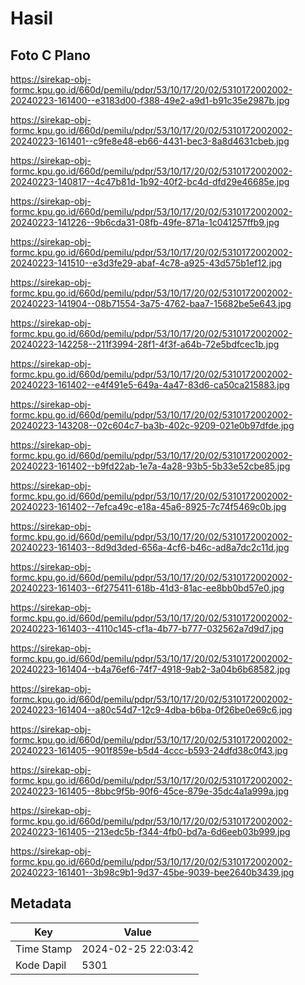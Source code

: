 # Hasil

## Foto C Plano

https://sirekap-obj-formc.kpu.go.id/660d/pemilu/pdpr/53/10/17/20/02/5310172002002-20240223-161400--e3183d00-f388-49e2-a9d1-b91c35e2987b.jpg

https://sirekap-obj-formc.kpu.go.id/660d/pemilu/pdpr/53/10/17/20/02/5310172002002-20240223-161401--c9fe8e48-eb66-4431-bec3-8a8d4631cbeb.jpg

https://sirekap-obj-formc.kpu.go.id/660d/pemilu/pdpr/53/10/17/20/02/5310172002002-20240223-140817--4c47b81d-1b92-40f2-bc4d-dfd29e46685e.jpg

https://sirekap-obj-formc.kpu.go.id/660d/pemilu/pdpr/53/10/17/20/02/5310172002002-20240223-141226--9b6cda31-08fb-49fe-871a-1c041257ffb9.jpg

https://sirekap-obj-formc.kpu.go.id/660d/pemilu/pdpr/53/10/17/20/02/5310172002002-20240223-141510--e3d3fe29-abaf-4c78-a925-43d575b1ef12.jpg

https://sirekap-obj-formc.kpu.go.id/660d/pemilu/pdpr/53/10/17/20/02/5310172002002-20240223-141904--08b71554-3a75-4762-baa7-15682be5e643.jpg

https://sirekap-obj-formc.kpu.go.id/660d/pemilu/pdpr/53/10/17/20/02/5310172002002-20240223-142258--211f3994-28f1-4f3f-a64b-72e5bdfcec1b.jpg

https://sirekap-obj-formc.kpu.go.id/660d/pemilu/pdpr/53/10/17/20/02/5310172002002-20240223-161402--e4f491e5-649a-4a47-83d6-ca50ca215883.jpg

https://sirekap-obj-formc.kpu.go.id/660d/pemilu/pdpr/53/10/17/20/02/5310172002002-20240223-143208--02c604c7-ba3b-402c-9209-021e0b97dfde.jpg

https://sirekap-obj-formc.kpu.go.id/660d/pemilu/pdpr/53/10/17/20/02/5310172002002-20240223-161402--b9fd22ab-1e7a-4a28-93b5-5b33e52cbe85.jpg

https://sirekap-obj-formc.kpu.go.id/660d/pemilu/pdpr/53/10/17/20/02/5310172002002-20240223-161402--7efca49c-e18a-45a6-8925-7c74f5469c0b.jpg

https://sirekap-obj-formc.kpu.go.id/660d/pemilu/pdpr/53/10/17/20/02/5310172002002-20240223-161403--8d9d3ded-656a-4cf6-b46c-ad8a7dc2c11d.jpg

https://sirekap-obj-formc.kpu.go.id/660d/pemilu/pdpr/53/10/17/20/02/5310172002002-20240223-161403--6f275411-618b-41d3-81ac-ee8bb0bd57e0.jpg

https://sirekap-obj-formc.kpu.go.id/660d/pemilu/pdpr/53/10/17/20/02/5310172002002-20240223-161403--4110c145-cf1a-4b77-b777-032562a7d9d7.jpg

https://sirekap-obj-formc.kpu.go.id/660d/pemilu/pdpr/53/10/17/20/02/5310172002002-20240223-161404--b4a76ef6-74f7-4918-9ab2-3a04b6b68582.jpg

https://sirekap-obj-formc.kpu.go.id/660d/pemilu/pdpr/53/10/17/20/02/5310172002002-20240223-161404--a80c54d7-12c9-4dba-b6ba-0f26be0e69c6.jpg

https://sirekap-obj-formc.kpu.go.id/660d/pemilu/pdpr/53/10/17/20/02/5310172002002-20240223-161405--901f859e-b5d4-4ccc-b593-24dfd38c0f43.jpg

https://sirekap-obj-formc.kpu.go.id/660d/pemilu/pdpr/53/10/17/20/02/5310172002002-20240223-161405--8bbc9f5b-90f6-45ce-879e-35dc4a1a999a.jpg

https://sirekap-obj-formc.kpu.go.id/660d/pemilu/pdpr/53/10/17/20/02/5310172002002-20240223-161405--213edc5b-f344-4fb0-bd7a-6d6eeb03b999.jpg

https://sirekap-obj-formc.kpu.go.id/660d/pemilu/pdpr/53/10/17/20/02/5310172002002-20240223-161401--3b98c9b1-9d37-45be-9039-bee2640b3439.jpg


## Metadata

| Key        | Value               |
| ---------- | ------------------- |
| Time Stamp | 2024-02-25 22:03:42 |
| Kode Dapil | 5301                |



